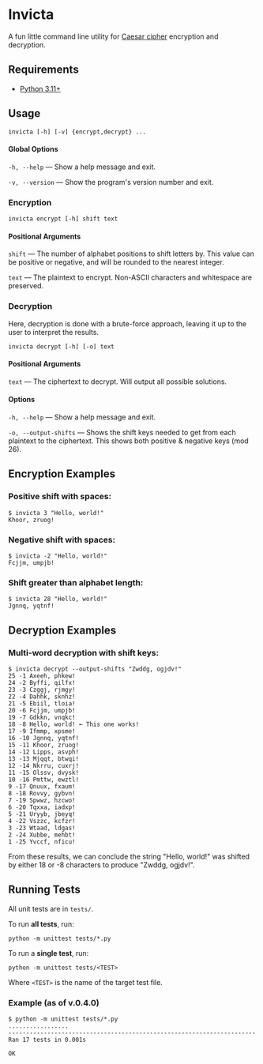
# Invicta

A fun little command line utility for [Caesar cipher](https://en.wikipedia.org/wiki/Caesar_cipher) encryption and decryption.

## Requirements

- [Python 3.11+](https://www.python.org/)

## Usage
```
invicta [-h] [-v] {encrypt,decrypt} ...
```

#### Global Options
`-h, --help` — Show a help message and exit.

`-v, --version` —  Show the program's version number and exit.

### Encryption
```
invicta encrypt [-h] shift text
```

#### Positional Arguments

`shift` —        The number of alphabet positions to shift letters by. This
                 value can be positive or negative, and will be rounded to the
                 nearest integer.
                 
`text` —         The plaintext to encrypt. Non-ASCII characters and whitespace
                 are preserved.

### Decryption

Here, decryption is done with a brute-force approach, leaving it up to the user to interpret the results.

```
invicta decrypt [-h] [-o] text
```
#### Positional Arguments
`text` — The ciphertext to decrypt. Will output all possible solutions.

#### Options
  `-h, --help` — Show a help message and exit.
  
  `-o, --output-shifts` — Shows the shift keys needed to get from each plaintext to the ciphertext. This shows both positive & negative keys (mod 26).

## Encryption Examples

### Positive shift with spaces:

```
$ invicta 3 "Hello, world!"
Khoor, zruog!
```

### Negative shift with spaces:

```
$ invicta -2 "Hello, world!"
Fcjjm, umpjb!
```

### Shift greater than alphabet length:

```
$ invicta 28 "Hello, world!"
Jgnnq, yqtnf!
```

## Decryption Examples

### Multi-word decryption with shift keys:
```
$ invicta decrypt --output-shifts "Zwddg, ogjdv!"
25 -1 Axeeh, phkew!
24 -2 Byffi, qilfx!
23 -3 Czggj, rjmgy!
22 -4 Dahhk, sknhz!
21 -5 Ebiil, tloia!
20 -6 Fcjjm, umpjb!
19 -7 Gdkkn, vnqkc!
18 -8 Hello, world! ← This one works!
17 -9 Ifmmp, xpsme!
16 -10 Jgnnq, yqtnf!
15 -11 Khoor, zruog!
14 -12 Lipps, asvph!
13 -13 Mjqqt, btwqi!
12 -14 Nkrru, cuxrj!
11 -15 Olssv, dvysk!
10 -16 Pmttw, ewztl!
9 -17 Qnuux, fxaum!
8 -18 Rovvy, gybvn!
7 -19 Spwwz, hzcwo!
6 -20 Tqxxa, iadxp!
5 -21 Uryyb, jbeyq!
4 -22 Vszzc, kcfzr!
3 -23 Wtaad, ldgas!
2 -24 Xubbe, mehbt!
1 -25 Yvccf, nficu!
```

From these results, we can conclude the string "Hello, world!" was shifted by either 18 or -8 characters to produce "Zwddg, ogjdv!".

## Running Tests

All unit tests are in `tests/`.

To run **all tests**, run:

`python -m unittest tests/*.py`

To run a **single test**, run:

`python -m unittest tests/<TEST>`

Where `<TEST>` is the name of the target test file.

### Example (as of v.0.4.0)
```
$ python -m unittest tests/*.py
.................
----------------------------------------------------------------------
Ran 17 tests in 0.001s

OK
```
